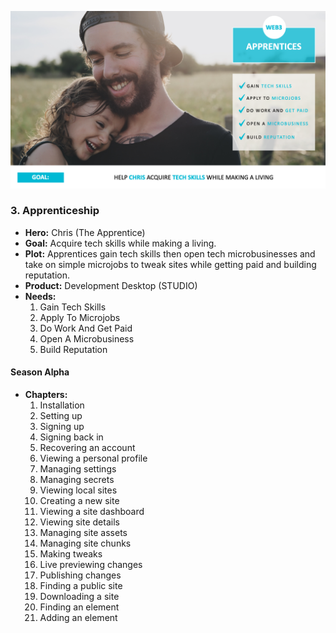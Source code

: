 ![chris](../../assets/chris.png)

### 3. Apprenticeship

* **Hero:** Chris (The Apprentice)
* **Goal:** Acquire tech skills while making a living.
* **Plot:** Apprentices gain tech skills then open tech microbusinesses and take on simple microjobs to tweak sites while getting paid and building reputation.
* **Product:** Development Desktop (STUDIO)
* **Needs:**
  1. Gain Tech Skills
  2. Apply To Microjobs
  3. Do Work And Get Paid
  4. Open A Microbusiness
  5. Build Reputation

#### Season Alpha
* **Chapters:**
  1. Installation
  2. Setting up
  3. Signing up
  4. Signing back in
  5. Recovering an account
  6. Viewing a personal profile
  7. Managing settings
  8. Managing secrets
  9. Viewing local sites
  11. Creating a new site  
  12. Viewing a site dashboard
  13. Viewing site details
  14. Managing site assets
  15. Managing site chunks
  16. Making tweaks
  17. Live previewing changes
  18. Publishing changes
  19. Finding a public site
  20. Downloading a site
  21. Finding an element
  22. Adding an element
